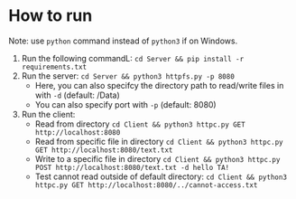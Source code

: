 # How to run
Note: use `python` command instead of `python3` if on Windows.
1. Run the following commandL: `cd Server && pip install -r requirements.txt`
2. Run the server: `cd Server && python3 httpfs.py -p 8080`
    - Here, you can also specifcy the directory path to read/write files in with `-d` (default: /Data)
    - You can also specify port with `-p` (default: 8080)
3. Run the client: 
    - Read from directory `cd Client && python3 httpc.py GET http://localhost:8080`
    - Read from specific file in directory `cd Client && python3 httpc.py GET http://localhost:8080/text.txt`
    - Write to a specific file in directory `cd Client && python3 httpc.py POST http://localhost:8080/text.txt -d hello TA!`
    - Test cannot read outside of default directory: `cd Client && python3 httpc.py GET http://localhost:8080/../cannot-access.txt`
